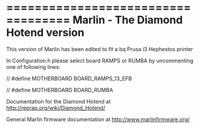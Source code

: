 ===================================
Marlin - The Diamond Hotend version
===================================

This version of Marlin has been edited to fit a bq Prusa i3 Hephestos printer

In Configuration.h please select board RAMPS or RUMBA by uncommenting one of following lines:

//  #define MOTHERBOARD BOARD_RAMPS_13_EFB

//  #define MOTHERBOARD BOARD_RUMBA

Documentation for the Diamond Hotend at http://reprap.org/wiki/Diamond_Hotend/

General Marlin firmware documentation at http://www.marlinfirmware.org/

